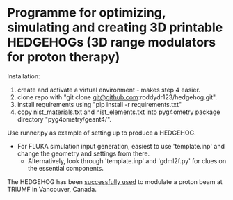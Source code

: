# Programme for optimizing, simulating and creating 3D printable HEDGEHOGs (3D range modulators for proton therapy)

Installation:
1. create and activate a virtual environment - makes step 4 easier.
2. clone repo with "git clone git@github.com:roddydr123/hedgehog.git".
3. install requirements using "pip install -r requirements.txt"
4. copy nist_materials.txt and nist_elements.txt into pyg4ometry package directory "pyg4ometry/geant4/".


Use runner.py as example of setting up to produce a HEDGEHOG.

 - For FLUKA simulation input generation, easiest to use 'template.inp' and change the geometry and settings from there.
    - Alternatively, look through 'template.inp' and 'gdml2f.py' for clues on the essential components.


The HEDGEHOG has been [successfully used](https://www.sciencedirect.com/science/article/pii/S0168900223002334?via%3Dihub) to modulate a proton beam at TRIUMF in Vancouver, Canada.
